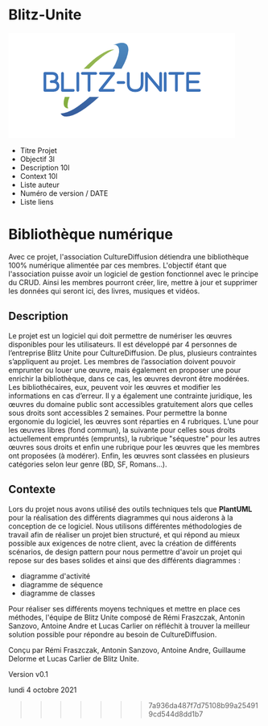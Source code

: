 # Blitz-Unite

![Screenshot](Logo_Blitz_Unite.png)

- Titre Projet
- Objectif 3l
- Description 10l
- Context 10l
- Liste auteur
- Numéro de version / DATE
- Liste liens

# Bibliothèque numérique

Avec ce projet, l'association CultureDiffusion détiendra une bibliothèque 100% numérique alimentée par ces membres. L'objectif étant que l'association puisse avoir un logiciel de gestion fonctionnel avec le principe du CRUD. Ainsi les membres pourront créer, lire, mettre à jour et supprimer les données qui seront ici, des livres, musiques et vidéos.

## Description

Le projet est un logiciel qui doit permettre de numériser les œuvres disponibles pour les utilisateurs. Il est développé par 4 personnes de l’entreprise Blitz Unite pour CultureDiffusion. De plus, plusieurs contraintes s’appliquent au projet. Les membres de l’association doivent pouvoir emprunter ou louer une œuvre, mais également en proposer une pour enrichir la bibliothèque, dans ce cas, les œuvres devront être modérées. Les bibliothécaires, eux, peuvent voir les œuvres et modifier les informations en cas d’erreur. Il y a également une contrainte juridique, les œuvres du domaine public sont accessibles gratuitement alors que celles sous droits sont accessibles 2 semaines. Pour permettre la bonne ergonomie du logiciel, les œuvres sont réparties en 4 rubriques. L’une pour les œuvres libres (fond commun), la suivante pour celles sous droits actuellement empruntés (emprunts), la rubrique "séquestre" pour les autres œuvres sous droits et enfin une rubrique pour les œuvres que les membres ont proposées (à modérer). Enfin, les œuvres sont classées en plusieurs catégories selon leur genre (BD, SF, Romans…).

## Contexte

Lors du projet nous avons utilisé des outils techniques tels que **PlantUML** pour la réalisation des différents diagrammes qui nous aiderons à la conception de ce logiciel. Nous utilisons différentes méthodologies de travail afin de réaliser un projet bien structuré, et qui répond au mieux possible aux exigences de notre client, avec la création de différents scénarios, de design pattern pour nous permettre d'avoir un projet qui repose sur des bases solides et ainsi que des différents diagrammes :

  - diagramme d'activité
  - diagramme de séquence
  - diagramme de classes

Pour réaliser ses différents moyens techniques et mettre en place ces méthodes, l'équipe de Blitz Unite composé de Rémi Fraszczak, Antonin Sanzovo, Antoine Andre et  Lucas Carlier on réfléchit à trouver la meilleur solution possible pour répondre au besoin de CultureDiffusion.

Conçu par Rémi Fraszczak, Antonin Sanzovo, Antoine Andre, Guillaume Delorme et Lucas Carlier de Blitz Unite.

Version v0.1

lundi 4 octobre 2021
>>>>>>> 7a936da487f7d75108b99a254919cd544d8dd1b7

